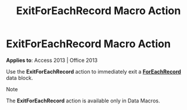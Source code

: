 ﻿---
title: ExitForEachRecord Macro Action
TOCTitle: ExitForEachRecord Macro Action
ms:assetid: 22b28cac-6339-1d91-a73d-3b9da465f9fe
ms:mtpsurl: https://msdn.microsoft.com/en-us/library/Ff191716(v=office.15)
ms:contentKeyID: 48543712
ms.date: 09/18/2015
mtps_version: v=office.15
---

# ExitForEachRecord Macro Action


**Applies to**: Access 2013 | Office 2013

Use the **ExitForEachRecord** action to immediately exit a **[ForEachRecord](foreachrecord-data-block.md)** data block.


> [!NOTE]
> <P>The <STRONG>ExitForEachRecord</STRONG> action is available only in Data Macros.</P>


